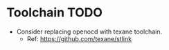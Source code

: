 

# Toolchain TODO

* Consider replacing openocd with texane toolchain.
    * Ref:	https://github.com/texane/stlink
